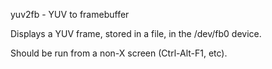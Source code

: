 yuv2fb - YUV to framebuffer

Displays a YUV frame, stored in a file, in the /dev/fb0 device.

Should be run from a non-X screen (Ctrl-Alt-F1, etc).
